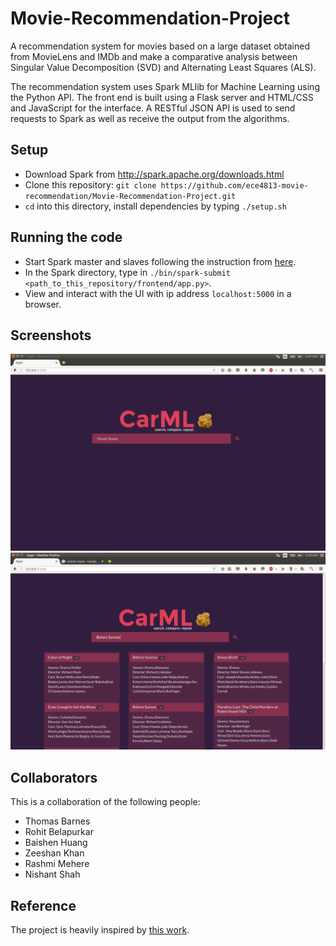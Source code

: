 # Movie-Recommendation-Project
A recommendation system for movies based on a large dataset obtained from MovieLens and IMDb and make a comparative analysis between Singular Value Decomposition (SVD) and Alternating Least Squares (ALS).

The recommendation system uses Spark MLlib for Machine Learning using the Python API.
The front end is built using a Flask server and HTML/CSS and JavaScript for the interface.
A RESTful JSON API is used to send requests to Spark as well as receive the output from the algorithms.

## Setup
- Download Spark from http://spark.apache.org/downloads.html
- Clone this repository: `git clone https://github.com/ece4813-movie-recommendation/Movie-Recommendation-Project.git`
- `cd` into this directory, install dependencies by typing `./setup.sh`

## Running the code
- Start Spark master and slaves following the instruction from [here](http://spark.apache.org/docs/latest/spark-standalone.html#starting-a-cluster-manually). 
- In the Spark directory, type in `./bin/spark-submit <path_to_this_repository/frontend/app.py>`.
- View and interact with the UI with ip address `localhost:5000` in a browser.

## Screenshots
![UI - Input Prompt](/screenshots/UI-Main.png)
![UI - Output](/screenshots/UI-Recommendations.png)

## Collaborators
This is a collaboration of the following people:
- Thomas Barnes
- Rohit Belapurkar 
- Baishen Huang
- Zeeshan Khan
- Rashmi Mehere
- Nishant Shah 

## Reference
The project is heavily inspired by [this work](https://github.com/jadianes/spark-movie-lens).


